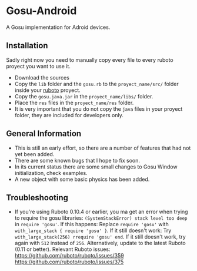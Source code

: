 Gosu-Android
============
A Gosu implementation for Adroid devices.

Installation
-----------
Sadly right now you need to manually copy every file to every ruboto proyect you want to use it.

- Download the sources
- Copy the `lib` folder and the `gosu.rb` to the `proyect_name/src/` folder inside your [ruboto](http://github.com/ruboto/ruboto) proyect.
- Copy the `gosu.java.jar` in the `proyect_name/libs/` folder.
- Place the `res` files in the `proyect_name/res` folder.
- It is very important that you do not copy the `java` files in your proyect folder, they are included for developers only.


General Information
-------------------
* This is still an early effort, so there are a number of features that had not yet been added. 
* There are some known bugs that I hope to fix soon.
* In its current status there are some small changes to Gosu Window initialization, check examples.
* A new object with some basic physics has been added.

Troubleshooting
-------------------
* If you're using Ruboto 0.10.4 or earlier, you ma get an error when trying to require the gosu libraries: `(SystemStackError) stack level too deep` in `require 'gosu'`. If this happens:
	Replace `require 'gosu'` with  `with_large_stack { require 'gosu' }`. If it still doesn't work:
	Try `with_large_stack(256)
		rrequire 'gosu'
	end`. If it still doesn't work, try again with `512` instead of `256`.
	Alternatively, update to the latest Ruboto (0.11 or better).
	Relevant Ruboto issues:
		https://github.com/ruboto/ruboto/issues/359
		https://github.com/ruboto/ruboto/issues/375
